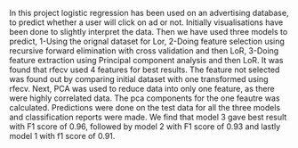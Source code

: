 In this project logistic regression has been used on an advertising database, to predict whether a user will click on ad or not.
Initially visualisations have been done to slightly interpret the data.
Then we have used three models to predict, 1-Using the orignal dataset for Lor,
2-Doing feature selection using recursive forward elimination with cross validation and then LoR,
3-Doing feature extraction using Principal component analysis and then LoR.
It was found that rfecv used 4 features for best results. The feature not selected was found out by comparing initial dataset with one transformed using rfecv.
Next, PCA was used to reduce data into only one feature, as there were highly correlated data.
The pca components for the one feautre was calculated.
Predictions were done on the test data for all the three models and classification reports were made.
We find that model 3 gave best result with F1 score of 0.96, followed by model 2 with F1 score of 0.93 and lastly model 1 with f1 score of 0.91.
